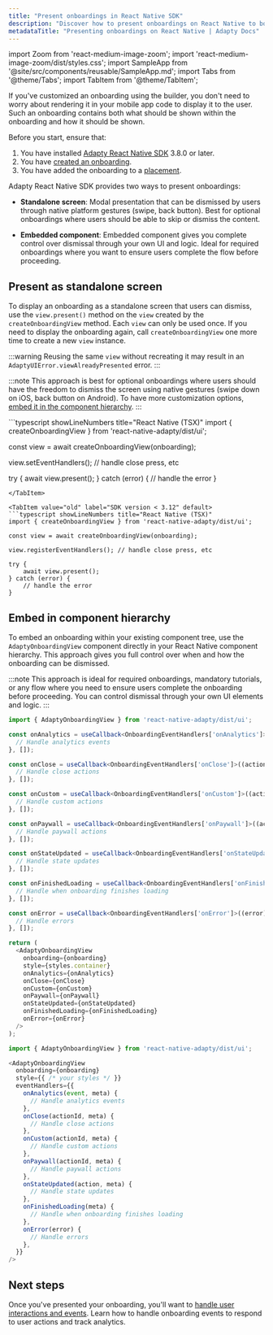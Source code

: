 ```yaml
---
title: "Present onboardings in React Native SDK"
description: "Discover how to present onboardings on React Native to boost conversions and revenue."
metadataTitle: "Presenting onboardings on React Native | Adapty Docs"
---
```


import Zoom from 'react-medium-image-zoom';
import 'react-medium-image-zoom/dist/styles.css';
import SampleApp from '@site/src/components/reusable/SampleApp.md';
import Tabs from '@theme/Tabs';
import TabItem from '@theme/TabItem';

If you've customized an onboarding using the builder, you don't need to worry about rendering it in your mobile app code to display it to the user. Such an onboarding contains both what should be shown within the onboarding and how it should be shown.

Before you start, ensure that:

1. You have installed [Adapty React Native SDK](sdk-installation-reactnative.md) 3.8.0 or later.
2. You have [created an onboarding](create-onboarding.md).
3. You have added the onboarding to a [placement](placements.md).

Adapty React Native SDK provides two ways to present onboardings:

- **Standalone screen**: Modal presentation that can be dismissed by users through native platform gestures (swipe, back button). Best for optional onboardings where users should be able to skip or dismiss the content.

- **Embedded component**: Embedded component gives you complete control over dismissal through your own UI and logic. Ideal for required onboardings where you want to ensure users complete the flow before proceeding.

## Present as standalone screen

To display an onboarding as a standalone screen that users can dismiss, use the `view.present()` method on the `view` created by the `createOnboardingView` method. Each `view` can only be used once. If you need to display the onboarding again, call `createOnboardingView` one more time to create a new `view` instance.

:::warning
Reusing the same `view` without recreating it may result in an `AdaptyUIError.viewAlreadyPresented` error.
:::

:::note
This approach is best for optional onboardings where users should have the freedom to dismiss the screen using native gestures (swipe down on iOS, back button on Android). To have more customization options, [embed it in the component hierarchy](#embed-in-component-hierarchy).
:::

<Tabs groupId="version" queryString>
<TabItem value="new" label="SDK version 3.12 or later" default>
```typescript showLineNumbers title="React Native (TSX)"
import { createOnboardingView } from 'react-native-adapty/dist/ui';

const view = await createOnboardingView(onboarding);

view.setEventHandlers(); // handle close press, etc

try {
    await view.present();
} catch (error) {
    // handle the error
}
```
</TabItem>

<TabItem value="old" label="SDK version < 3.12" default>
```typescript showLineNumbers title="React Native (TSX)"
import { createOnboardingView } from 'react-native-adapty/dist/ui';

const view = await createOnboardingView(onboarding);

view.registerEventHandlers(); // handle close press, etc

try {
    await view.present();
} catch (error) {
    // handle the error
}
```
</TabItem>
</Tabs>



## Embed in component hierarchy

To embed an onboarding within your existing component tree, use the `AdaptyOnboardingView` component directly in your React Native component hierarchy. This approach gives you full control over when and how the onboarding can be dismissed.

:::note
This approach is ideal for required onboardings, mandatory tutorials, or any flow where you need to ensure users complete the onboarding before proceeding. You can control dismissal through your own UI elements and logic.
:::

<Tabs groupId="version" queryString>
<TabItem value="new" label="SDK version 3.12 or later" default>

```typescript showLineNumbers title="React Native (TSX)"
import { AdaptyOnboardingView } from 'react-native-adapty/dist/ui';

const onAnalytics = useCallback<OnboardingEventHandlers['onAnalytics']>((event, meta) => {
  // Handle analytics events
}, []);

const onClose = useCallback<OnboardingEventHandlers['onClose']>((actionId, meta) => {
  // Handle close actions
}, []);

const onCustom = useCallback<OnboardingEventHandlers['onCustom']>((actionId, meta) => {
  // Handle custom actions
}, []);

const onPaywall = useCallback<OnboardingEventHandlers['onPaywall']>((actionId, meta) => {
  // Handle paywall actions
}, []);

const onStateUpdated = useCallback<OnboardingEventHandlers['onStateUpdated']>((action, meta) => {
  // Handle state updates
}, []);

const onFinishedLoading = useCallback<OnboardingEventHandlers['onFinishedLoading']>((meta) => {
  // Handle when onboarding finishes loading
}, []);

const onError = useCallback<OnboardingEventHandlers['onError']>((error) => {
  // Handle errors
}, []);

return (
  <AdaptyOnboardingView
    onboarding={onboarding}
    style={styles.container}
    onAnalytics={onAnalytics}
    onClose={onClose}
    onCustom={onCustom}
    onPaywall={onPaywall}
    onStateUpdated={onStateUpdated}
    onFinishedLoading={onFinishedLoading}
    onError={onError}
  />
);
```
</TabItem>

<TabItem value="old" label="SDK version < 3.12" default>

```typescript showLineNumbers title="React Native (TSX)"
import { AdaptyOnboardingView } from 'react-native-adapty/dist/ui';

<AdaptyOnboardingView
  onboarding={onboarding}
  style={{ /* your styles */ }}
  eventHandlers={{
    onAnalytics(event, meta) { 
      // Handle analytics events
    },
    onClose(actionId, meta) { 
      // Handle close actions
    },
    onCustom(actionId, meta) { 
      // Handle custom actions
    },
    onPaywall(actionId, meta) { 
      // Handle paywall actions
    },
    onStateUpdated(action, meta) { 
      // Handle state updates
    },
    onFinishedLoading(meta) { 
      // Handle when onboarding finishes loading
    },
    onError(error) { 
      // Handle errors
    },
  }}
/>
```
</TabItem>
</Tabs>

## Next steps

Once you've presented your onboarding, you'll want to [handle user interactions and events](react-native-handling-onboarding-events.md). Learn how to handle onboarding events to respond to user actions and track analytics.
